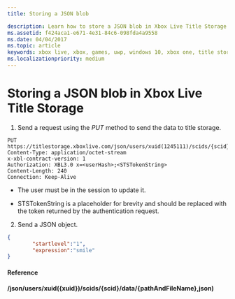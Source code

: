 ```yaml
---
title: Storing a JSON blob

description: Learn how to store a JSON blob in Xbox Live Title Storage.
ms.assetid: f424aca1-e671-4e31-84c6-098fda4a9558
ms.date: 04/04/2017
ms.topic: article
keywords: xbox live, xbox, games, uwp, windows 10, xbox one, title storage
ms.localizationpriority: medium
---
```

# Storing a JSON blob in Xbox Live Title Storage

1.  Send a request using the *PUT* method to send the data to title storage.


```http
PUT https://titlestorage.xboxlive.com/json/users/xuid(1245111)/scids/{scid}/data/{pathAndFileName},json
Content-Type: application/octet-stream
x-xbl-contract-version: 1
Authorization: XBL3.0 x=<userHash>;<STSTokenString>
Content-Length: 240
Connection: Keep-Alive
```

-   The user must be in the session to update it.

-   STSTokenString is a placeholder for brevity and should be replaced with the token returned by the authentication request.

2.  Send a JSON object.

```json
{
        "startlevel":"1",
        "expression":"smile"
}
```

#### Reference

**/json/users/xuid({xuid})/scids/{scid}/data/{pathAndFileName},json)**

